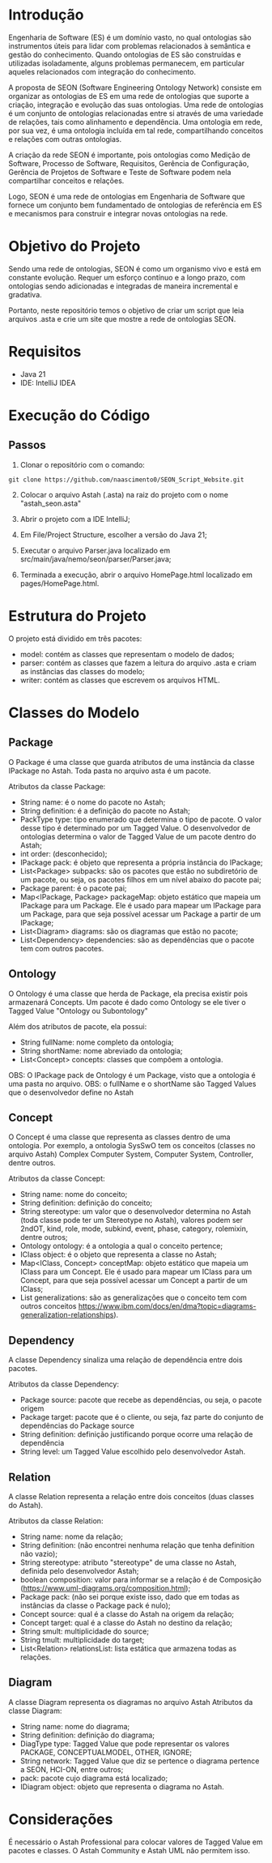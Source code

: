 # Introdução

Engenharia de Software (ES) é um domínio vasto, no qual ontologias são instrumentos úteis para lidar com problemas relacionados à semântica e gestão do conhecimento. Quando ontologias de ES são construídas e utilizadas isoladamente, alguns problemas permanecem, em particular aqueles relacionados com integração do conhecimento.

A proposta de SEON (Software Engineering Ontology Network) consiste em organizar as ontologias de ES em uma rede de ontologias que suporte a criação, integração e evolução das suas ontologias. Uma rede de ontologias é um conjunto de ontologias relacionadas entre si através de uma variedade de relações, tais como alinhamento e dependência. Uma ontologia em rede, por sua vez, é uma ontologia incluída em tal rede, compartilhando conceitos e relações com outras ontologias.

A criação da rede SEON é importante, pois ontologias como Medição de Software, Processo de Software, Requisitos, Gerência de Configuração, Gerência de Projetos de Software e Teste de Software podem nela compartilhar conceitos e relações.

Logo, SEON é uma rede de ontologias em Engenharia de Software que fornece um conjunto bem fundamentado de ontologias de referência em ES e mecanismos para construir e integrar novas ontologias na rede.

# Objetivo do Projeto
Sendo uma rede de ontologias, SEON é como um organismo vivo e está em constante evolução. Requer um esforço contínuo e a longo prazo, com ontologias sendo adicionadas e integradas de maneira incremental e gradativa.

Portanto, neste repositório temos o objetivo de criar um script que leia arquivos .asta e crie um site que mostre a rede de ontologias SEON.

# Requisitos

* Java 21
* IDE: IntelliJ IDEA

# Execução do Código

## Passos

1. Clonar o repositório com o comando:
```
git clone https://github.com/naascimento0/SEON_Script_Website.git
```
2. Colocar o arquivo Astah (.asta) na raiz do projeto com o nome "astah_seon.asta"

3. Abrir o projeto com a IDE IntelliJ;

4. Em File/Project Structure, escolher a versão do Java 21;

5. Executar o arquivo Parser.java localizado em src/main/java/nemo/seon/parser/Parser.java;

6. Terminada a execução, abrir o arquivo HomePage.html localizado em pages/HomePage.html.


# Estrutura do Projeto

O projeto está dividido em três pacotes:
* model: contém as classes que representam o modelo de dados;
* parser: contém as classes que fazem a leitura do arquivo .asta e criam as instâncias das classes do modelo;
* writer: contém as classes que escrevem os arquivos HTML.

# Classes do Modelo
## Package
O Package é uma classe que guarda atributos de uma instância da classe IPackage no Astah. Toda pasta no arquivo asta é um pacote.

Atributos da classe Package:
- String name: é o nome do pacote no Astah;
- String definition: é a definição do pacote no Astah;
- PackType type: tipo enumerado que determina o tipo de pacote. O valor desse tipo é determinado por um Tagged Value. O desenvolvedor de ontologias determina o valor de Tagged Value de um pacote dentro do Astah;
- int order: (desconhecido);
- IPackage pack: é objeto que representa a própria instância do IPackage;
- List<Package\> subpacks: são os pacotes que estão no subdiretório de um pacote, ou seja, os pacotes filhos em um nível abaixo do pacote pai;
- Package parent: é o pacote pai;
- Map<IPackage, Package\> packageMap: objeto estático que mapeia um IPackage para um Package. Ele é usado para mapear um IPackage para um Package, para que seja possível acessar um Package a partir de um IPackage;
- List<Diagram\> diagrams: são os diagramas que estão no pacote;
- List<Dependency\> dependencies: são as dependências que o pacote tem com outros pacotes.

## Ontology
O Ontology é uma classe que herda de Package, ela precisa existir pois armazenará Concepts. Um pacote é dado como Ontology se ele tiver o Tagged Value "Ontology ou Subontology"

Além dos atributos de pacote, ela possui:
- String fullName: nome completo da ontologia;
- String shortName: nome abreviado da ontologia;
- List<Concept\> concepts: classes que compõem a ontologia.

OBS: O IPackage pack de Ontology é um Package, visto que a ontologia é uma pasta no arquivo.
OBS: o fullName e o shortName são Tagged Values que o desenvolvedor define no Astah

## Concept
O Concept é uma classe que representa as classes dentro de uma ontologia. Por exemplo, a ontologia SysSwO tem os conceitos (classes no arquivo Astah) Complex Computer System, Computer System, Controller, dentre outros.

Atributos da classe Concept:
- String name: nome do conceito;
- String definition: definição do conceito;
- String stereotype: um valor que o desenvolvedor determina no Astah (toda classe pode ter um Stereotype no Astah), valores podem ser 2ndOT, kind, role, mode, subkind, event, phase, category, rolemixin, dentre outros;
- Ontology ontology: é a ontologia a qual o conceito pertence;
- IClass object: é o objeto que representa a classe no Astah;
- Map<IClass, Concept> conceptMap: objeto estático que mapeia um IClass para um Concept. Ele é usado para mapear um IClass para um Concept, para que seja possível acessar um Concept a partir de um IClass;
- List<Concept>	generalizations: são as generalizações que o conceito tem com outros conceitos https://www.ibm.com/docs/en/dma?topic=diagrams-generalization-relationships).

## Dependency
A classe Dependency sinaliza uma relação de dependência entre dois pacotes.

Atributos da classe Dependency:
- Package source: pacote que recebe as dependências, ou seja, o pacote origem
- Package target: pacote que é o cliente, ou seja, faz parte do conjunto de dependências do Package source
- String definition: definição justificando porque ocorre uma relação de dependência
- String level: um Tagged Value escolhido pelo desenvolvedor Astah.

## Relation
A classe Relation representa a relação entre dois conceitos (duas classes do Astah).

Atributos da classe Relation:
- String name: nome da relação;
- String definition: (não encontrei nenhuma relação que tenha definition não vazio);
- String stereotype: atributo "stereotype" de uma classe no Astah, definida pelo desenvolvedor Astah;
- boolean composition: valor para informar se a relação é de Composição (https://www.uml-diagrams.org/composition.html);
- Package pack: (não sei porque existe isso, dado que em todas as instâncias da classe o Package pack é nulo);
- Concept source: qual é a classe do Astah na origem da relação;
- Concept target: qual é a classe do Astah no destino da relação;
- String smult: multiplicidade do source;
- String tmult: multiplicidade do target;
- List<Relation\> relationsList: lista estática que armazena todas as relações.

## Diagram
A classe Diagram representa os diagramas no arquivo Astah
Atributos da classe Diagram:
- String name: nome do diagrama;
- String definition: definição do diagrama;
- DiagType type: Tagged Value que pode representar os valores PACKAGE, CONCEPTUALMODEL, OTHER, IGNORE;
- String network: Tagged Value que diz se pertence o diagrama pertence a SEON, HCI-ON, entre outros;
- pack: pacote cujo diagrama está localizado;
- IDiagram object: objeto que representa o diagrama no Astah.


# Considerações
É necessário o Astah Professional para colocar valores de Tagged Value em pacotes e classes. O Astah Community e Astah UML não permitem isso.